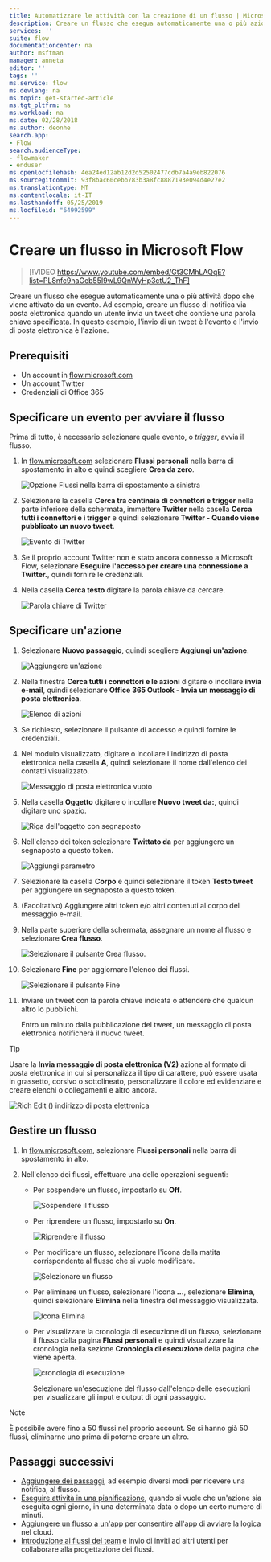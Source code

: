 ```yaml
---
title: Automatizzare le attività con la creazione di un flusso | Microsoft Docs
description: Creare un flusso che esegua automaticamente una o più azioni, ad esempio l'invio di posta elettronica, quando si verificano determinati eventi, ad esempio un utente aggiunge una riga a un elenco di SharePoint.
services: ''
suite: flow
documentationcenter: na
author: msftman
manager: anneta
editor: ''
tags: ''
ms.service: flow
ms.devlang: na
ms.topic: get-started-article
ms.tgt_pltfrm: na
ms.workload: na
ms.date: 02/28/2018
ms.author: deonhe
search.app:
- Flow
search.audienceType:
- flowmaker
- enduser
ms.openlocfilehash: 4ea24ed12ab12d2d52502477cdb7a4a9eb822076
ms.sourcegitcommit: 93f8bac60cebb783b3a8fc8887193e094d4e27e2
ms.translationtype: MT
ms.contentlocale: it-IT
ms.lasthandoff: 05/25/2019
ms.locfileid: "64992599"
---
```

# <a name="create-a-flow-in-microsoft-flow"></a>Creare un flusso in Microsoft Flow

> [!VIDEO https://www.youtube.com/embed/Gt3CMhLAQqE?list=PL8nfc9haGeb55I9wL9QnWyHp3ctU2_ThF]

Creare un flusso che esegue automaticamente una o più attività dopo che viene attivato da un evento. Ad esempio, creare un flusso di notifica via posta elettronica quando un utente invia un tweet che contiene una parola chiave specificata. In questo esempio, l'invio di un tweet è l'evento e l'invio di posta elettronica è l'azione.

## <a name="prerequisites"></a>Prerequisiti

* Un account in [flow.microsoft.com](https://flow.microsoft.com)
* Un account Twitter
* Credenziali di Office 365

## <a name="specify-an-event-to-start-the-flow"></a>Specificare un evento per avviare il flusso

Prima di tutto, è necessario selezionare quale evento, o *trigger*, avvia il flusso.

1. In [flow.microsoft.com](https://flow.microsoft.com) selezionare **Flussi personali** nella barra di spostamento in alto e quindi scegliere **Crea da zero**.

    ![Opzione Flussi nella barra di spostamento a sinistra](./media/get-started-logic-flow/create-logic-flow.png)
1. Selezionare la casella **Cerca tra centinaia di connettori e trigger** nella parte inferiore della schermata, immettere **Twitter** nella casella **Cerca tutti i connettori e i trigger** e quindi selezionare **Twitter - Quando viene pubblicato un nuovo tweet**.

    ![Evento di Twitter](./media/get-started-logic-flow/twitter-search.png)

1. Se il proprio account Twitter non è stato ancora connesso a Microsoft Flow, selezionare **Eseguire l'accesso per creare una connessione a Twitter.**, quindi fornire le credenziali.

1. Nella casella **Cerca testo** digitare la parola chiave da cercare.

    ![Parola chiave di Twitter](./media/get-started-logic-flow/twitter-keyword.png)

## <a name="specify-an-action"></a>Specificare un'azione

1. Selezionare **Nuovo passaggio**, quindi scegliere **Aggiungi un'azione**.

    ![Aggiungere un'azione](./media/get-started-logic-flow/add-action-icon.png)

1. Nella finestra **Cerca tutti i connettori e le azioni** digitare o incollare **invia e-mail**, quindi selezionare **Office 365 Outlook - Invia un messaggio di posta elettronica**.

    ![Elenco di azioni](./media/get-started-logic-flow/send-email.png)

1. Se richiesto, selezionare il pulsante di accesso e quindi fornire le credenziali.

1. Nel modulo visualizzato, digitare o incollare l'indirizzo di posta elettronica nella casella **A**, quindi selezionare il nome dall'elenco dei contatti visualizzato.

    ![Messaggio di posta elettronica vuoto](./media/get-started-logic-flow/blank-email.png)
1. Nella casella **Oggetto** digitare o incollare **Nuovo tweet da:**, quindi digitare uno spazio.

    ![Riga dell'oggetto con segnaposto](./media/get-started-logic-flow/message-token.png)
1. Nell'elenco dei token selezionare **Twittato da** per aggiungere un segnaposto a questo token.

    ![Aggiungi parametro](./media/get-started-logic-flow/add-parameter.png)
1. Selezionare la casella **Corpo** e quindi selezionare il token **Testo tweet** per aggiungere un segnaposto a questo token.
1. (Facoltativo) Aggiungere altri token e/o altri contenuti al corpo del messaggio e-mail.
1. Nella parte superiore della schermata, assegnare un nome al flusso e selezionare **Crea flusso**.

    ![Selezionare il pulsante Crea flusso.](./media/get-started-logic-flow/create-button.png)
1. Selezionare **Fine** per aggiornare l'elenco dei flussi.

     ![Selezionare il pulsante Fine](./media/get-started-logic-flow/done-button.png)
1. Inviare un tweet con la parola chiave indicata o attendere che qualcun altro lo pubblichi.

     Entro un minuto dalla pubblicazione del tweet, un messaggio di posta elettronica notificherà il nuovo tweet.

> [!TIP]
> Usare la **Invia messaggio di posta elettronica (V2)** azione al formato di posta elettronica in cui si personalizza il tipo di carattere, può essere usata in grassetto, corsivo o sottolineato, personalizzare il colore ed evidenziare e creare elenchi o collegamenti e altro ancora.

![Rich Edit () indirizzo di posta elettronica](media/get-started-logic-flow/email-rich-text.png)

## <a name="manage-a-flow"></a>Gestire un flusso

1. In [flow.microsoft.com](https://flow.microsoft.com), selezionare **Flussi personali** nella barra di spostamento in alto.
1. Nell'elenco dei flussi, effettuare una delle operazioni seguenti:

   * Per sospendere un flusso, impostarlo su **Off**.

       ![Sospendere il flusso](./media/get-started-logic-flow/pause-flow.png)
   * Per riprendere un flusso, impostarlo su **On**.

       ![Riprendere il flusso](./media/get-started-logic-flow/resume-flow.png)
   * Per modificare un flusso, selezionare l'icona della matita corrispondente al flusso che si vuole modificare.

       ![Selezionare un flusso](./media/get-started-logic-flow/select-flow.png)
   * Per eliminare un flusso, selezionare l'icona **...**, selezionare **Elimina**, quindi selezionare **Elimina** nella finestra del messaggio visualizzata.

       ![Icona Elimina](./media/get-started-logic-flow/delete-icon.png)
   * Per visualizzare la cronologia di esecuzione di un flusso, selezionare il flusso dalla pagina **Flussi personali** e quindi visualizzare la cronologia nella sezione **Cronologia di esecuzione** della pagina che viene aperta.

       ![cronologia di esecuzione](./media/get-started-logic-flow/run-history.png)

     Selezionare un'esecuzione del flusso dall'elenco delle esecuzioni per visualizzare gli input e output di ogni passaggio.

> [!NOTE]
> È possibile avere fino a 50 flussi nel proprio account. Se si hanno già 50 flussi, eliminarne uno prima di poterne creare un altro.
>
>

## <a name="next-steps"></a>Passaggi successivi

* [Aggiungere dei passaggi](multi-step-logic-flow.md), ad esempio diversi modi per ricevere una notifica, al flusso.
* [Eseguire attività in una pianificazione](run-scheduled-tasks.md), quando si vuole che un'azione sia eseguita ogni giorno, in una determinata data o dopo un certo numero di minuti.
* [Aggiungere un flusso a un'app](https://powerapps.microsoft.com/tutorials/using-logic-flows/) per consentire all'app di avviare la logica nel cloud.
* [Introduzione ai flussi del team](create-team-flows.md) e invio di inviti ad altri utenti per collaborare alla progettazione dei flussi.
